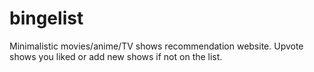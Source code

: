 # bingelist

Minimalistic movies/anime/TV shows recommendation website.
Upvote shows you liked or add new shows if not on the list.
